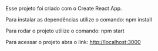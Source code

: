 Esse projeto foi criado com o Create React App.

Para instalar as dependências utilize o comando: npm install

Para rodar o projeto utilize o comando: npm start

Para acessar o projeto abra o link: [http://localhost:3000](http://localhost:3000)

